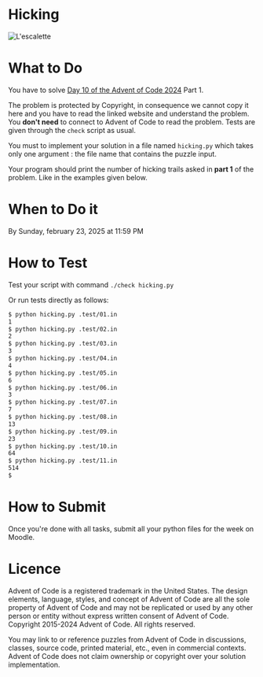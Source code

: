 # Hicking

![L'escalette](https://upload.wikimedia.org/wikipedia/commons/thumb/0/07/Pyrenees_escalette.JPG/320px-Pyrenees_escalette.JPG)

# What to Do

You have to solve [Day 10 of the Advent of Code 2024](https://adventofcode.com/2024/day/10) Part 1.

The problem is protected by Copyright, in consequence we cannot copy it here and you have to read the linked website and understand the problem. You **don't need** to connect to Advent of Code to read the problem. Tests are given through the `check` script as usual.

You must to implement your solution in a file named `hicking.py` which takes only one argument : the file name that contains the puzzle input.

Your program should print the number of hicking trails asked in **part 1** of the problem. Like in the examples given below.

# When to Do it

By Sunday, february 23, 2025 at 11:59 PM

# How to Test

Test your script with command `./check hicking.py`

Or run tests directly as follows:
```bash
$ python hicking.py .test/01.in
1
$ python hicking.py .test/02.in
2
$ python hicking.py .test/03.in
3
$ python hicking.py .test/04.in
4
$ python hicking.py .test/05.in
6
$ python hicking.py .test/06.in
3
$ python hicking.py .test/07.in
7
$ python hicking.py .test/08.in
13
$ python hicking.py .test/09.in
23
$ python hicking.py .test/10.in
64
$ python hicking.py .test/11.in
514
$
```

# How to Submit

Once you're done with all tasks, submit all your python files for the week on Moodle.

# Licence

Advent of Code is a registered trademark in the United States. The design elements, language, styles, and concept of Advent of Code are all the sole property of Advent of Code and may not be replicated or used by any other person or entity without express written consent of Advent of Code. Copyright 2015-2024 Advent of Code. All rights reserved.

You may link to or reference puzzles from Advent of Code in discussions, classes, source code, printed material, etc., even in commercial contexts. Advent of Code does not claim ownership or copyright over your solution implementation.
